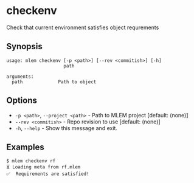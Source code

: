 # checkenv

Check that current environment satisfies object requrements

## Synopsis

```usage
usage: mlem checkenv [-p <path>] [--rev <commitish>] [-h]
                     path

arguments:
  path             Path to object
```

## Options

- `-p <path>`, `--project <path>` - Path to MLEM project [default: (none)]
- `--rev <commitish>` - Repo revision to use [default: (none)]
- `-h`, `--help` - Show this message and exit.

## Examples

```cli
$ mlem checkenv rf
⏳️ Loading meta from rf.mlem
✅  Requirements are satisfied!
```
